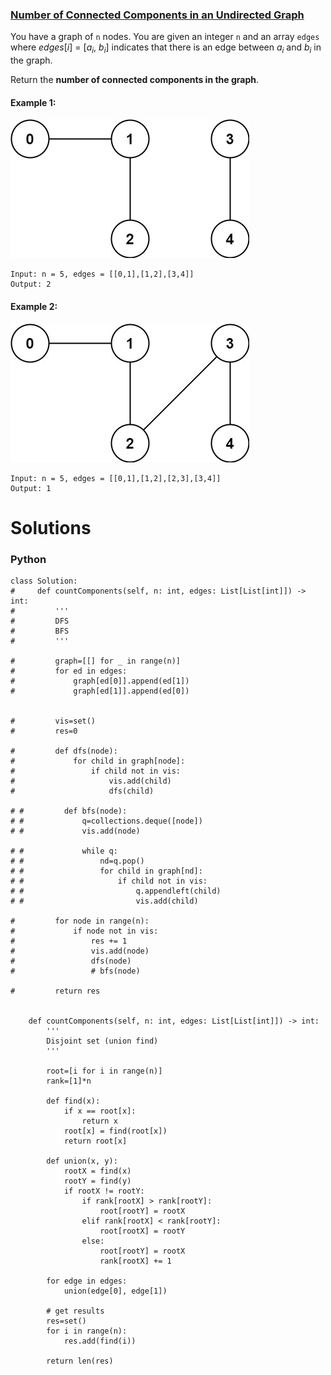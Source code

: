 ### [Number of Connected Components in an Undirected Graph](https://leetcode.com/problems/number-of-connected-components-in-an-undirected-graph/) <br>

You have a graph of `n` nodes. You are given an integer `n` and an array `edges` where $edges[i]$ = [$a_i$, $b_i$] indicates that there is an edge between $a_i$ and $b_i$ in the graph.

Return the **number of connected components in the graph**.




#### Example 1:
<img src="../../../../../images/conn1-graph.jpg">

```
Input: n = 5, edges = [[0,1],[1,2],[3,4]]
Output: 2

```

#### Example 2:
<img src="../../../../../images/conn2-graph.jpg">

```
Input: n = 5, edges = [[0,1],[1,2],[2,3],[3,4]]
Output: 1

```

# Solutions

### Python
```
class Solution:
#     def countComponents(self, n: int, edges: List[List[int]]) -> int:
#         '''
#         DFS 
#         BFS
#         '''
        
#         graph=[[] for _ in range(n)]
#         for ed in edges:
#             graph[ed[0]].append(ed[1])
#             graph[ed[1]].append(ed[0])
        
        
#         vis=set()
#         res=0
        
#         def dfs(node):
#             for child in graph[node]:
#                 if child not in vis:
#                     vis.add(child)
#                     dfs(child)
                    
# #         def bfs(node):
# #             q=collections.deque([node])
# #             vis.add(node)
            
# #             while q:
# #                 nd=q.pop()
# #                 for child in graph[nd]:
# #                     if child not in vis:
# #                         q.appendleft(child)
# #                         vis.add(child)
            
#         for node in range(n):
#             if node not in vis:
#                 res += 1
#                 vis.add(node)
#                 dfs(node)
#                 # bfs(node)
            
#         return res
    
    
    def countComponents(self, n: int, edges: List[List[int]]) -> int:
        '''
        Disjoint set (union find)
        '''
    
        root=[i for i in range(n)]
        rank=[1]*n
    
        def find(x):
            if x == root[x]:
                return x
            root[x] = find(root[x])
            return root[x]

        def union(x, y):
            rootX = find(x)
            rootY = find(y)
            if rootX != rootY:
                if rank[rootX] > rank[rootY]:
                    root[rootY] = rootX
                elif rank[rootX] < rank[rootY]:
                    root[rootX] = rootY
                else:
                    root[rootY] = rootX
                    rank[rootX] += 1    
    
        for edge in edges:
            union(edge[0], edge[1])
        
        # get results
        res=set()
        for i in range(n):
            res.add(find(i))
        
        return len(res)

```
